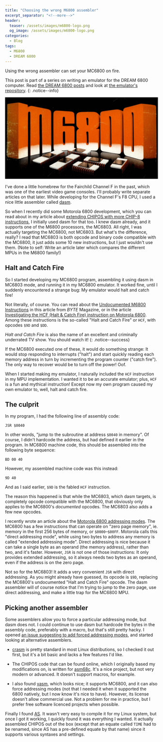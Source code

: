 ```yaml
---
title: "Choosing the wrong M6800 assembler"
excerpt_separator: "<!--more-->"
header: 
  teaser: /assets/images/m6800-logo.png
  og_image: /assets/images/m6800-logo.png
categories:
  - Blog
tags:
  - M6800
  - DREAM 6800
---
```

Using the wrong assembler can set your MC6800 on fire.
<!--more-->

This post is part of a series on writing an emulator for the DREAM 6800 computer. Read [the DREAM 6800 posts](/tags/#dream-6800) and look at [the emulator's repository](https://github.com/tobiasvl/drom).
{: .notice--info}

![M6800 logo](/assets/images/m6800-logo.png)

I've done a little homebrew for the Fairchild Channel F in the past, which was one of the earliest video game consoles. I'll probably write separate articles on that later. While developing for the Channel F's F8 CPU, I used a nice little assembler called [dasm](https://github.com/dasm-assembler/dasm).

So when I recently did some Motorola 6800 development, which you can read about in my article about [extending CHIPOS with more CHIP-8 instructions](/blog/chipos-hacking), I initially used dasm for that too. I knew dasm already, and it supports one of the M6800 processors, the MC6803. All right, I was actually targeting the MC6800, not MC6803. But what's the difference, really? I read that MC6803 is both opcode and binary code compatible with the MC6800, it just adds some 10 new instructions, but I just wouldn't use them. (Note to self: Write an article later which compares the different MPUs in the M6800 family!)

Halt and Catch Fire
-------------------

So I started developing my MC6800 program, assembling it using dasm in MC6803 mode, and running it in my MC6800 emulator. It worked fine, until I suddenly encountered a strange bug: My emulator would halt and catch fire!

Not literally, of course. You can read about the [Undocumented M6800 Instructions](http://spivey.oriel.ox.ac.uk/wiki3/images/1/1a/Undoc6800.pdf) in this article from _BYTE_ Magazine, or in the article [Investigating the HCF (Halt & Catch Fire) instruction on Motorola 6800](https://x86.fr/investigating-the-halt-and-catch-fire-instruction-on-motorola-6800/). Among these instructions is the so-called "Halt and Catch Fire" or `HCF`, with opcodes `$9D` and `$DD`.

_Halt and Catch Fire_ is also the name of an excellent and criminally underrated TV show. You should watch it!
{: .notice--success}

If the MC6800 executed one of these, it would do something strange: It would stop responding to interrupts ("halt") and start quickly reading each memory address in turn by incrementing the program counter ("catch fire"). The only way to recover would be to turn off the power! Oof.

When I started making my emulator, I naturally included the `HCF` instruction in my MPU implementation. I wanted it to be an accurate emulator; plus, `HCF` is a fun and mythical instruction! Except now my own program caused my own emulator to, well, halt and catch fire.

The culprit
-----------

In my program, I had the following line of assembly code:

    JSR $0040

In other words, "jump to the subroutine at address `$0040` in memory". Of course, I didn't hardcode the address, but had defined it earlier in the program. In MC6800 machine code, this should be assembled into the following byte sequence:

    BD 00 40

However, my assembled machine code was this instead:

    9D 40

And as I said earlier, `$9D` is the fabled `HCF` instruction.

The reason this happened is that while the MC6803, which dasm targets, is completely opcode compatible with the MC6800, that obviously only applies to the MC6800's _documented_ opcodes. The MC6803 also adds a few new opcodes.

I recently wrote an article about the [Motorola 6800 addressing modes](/blog/m6800-addressing-modes). The MC6800 has a few instructions that can operate on "zero page memory", ie. memory in the first 256 bytes of memory, or `$0000`–`$00FF`. Motorola calls this "direct addressing mode", while using two bytes to address any memory is called "extended addressing mode". Direct addressing is nice because it can take a single byte as an operand (the memory address), rather than two, and it's faster. However, `JSR` is not one of those instructions: It only provides extended addressing, so it always needs two bytes as an operand, even if the address is on the zero page.

Not so for the MC6803! It adds a very convenient `JSR` with direct addressing. As you might already have guessed, its opcode is `$9D`, replacing the MC6800's undocumented "Halt and Catch Fire" opcode. The dasm assembler will of course notice that I'm trying to jump to the zero page, use direct addressing, and make a little trap for the MC6800 MPU.

Picking another assembler
-------------------------

Some assemblers allow you to force a particular addressing mode, but dasm does not. I could continue to use dasm but hardcode the bytes in the assembly code, preferably with a macro, but that's still pretty hacky. I opened [an issue suggesting to add forced addressing modes](https://github.com/dasm-assembler/dasm/issues/41), and started looking at alternative assemblers.

* [crasm](http://htmlpreview.github.io/?https://github.com/colinbourassa/crasm/blob/master/crasm.html) is pretty standard in most Linux distributions, so I checked it out first, but it's a bit basic and lacks a few features I'd like.

* The CHIPOS code that can be found online, which I originally based my modifications on, is written for [asm68c](https://sourceforge.net/projects/asm68c/). It's a nice project, but not very modern or advanced. It doesn't support macros, for example.

* I also found [vasm](http://sun.hasenbraten.de/vasm/), which looks nice; it supports MC6800, and it can also force addressing modes (not that I needed it when it supported the 6800 natively, but I now know it's nice to have). However, its license doesn't allow commercial use. Not a problem for me in practice, but I prefer free software licenced projects when possible.

Finally I found [AS](http://john.ccac.rwth-aachen.de:8000/as/). It wasn't very easy to compile it for my Linux system, but once I got it working, I quickly found it was everything I wanted. It actually assembled CHIPOS out of the box (except that an equate called `TIME` had to be renamed, since AS has a pre-defined equate by that name) since it supports various syntaxes and settings.
